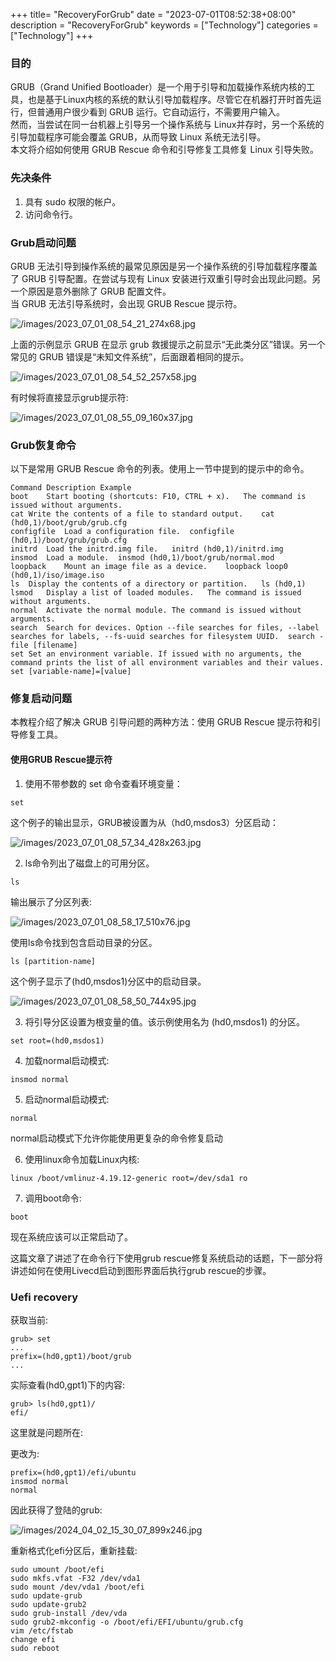 +++
title= "RecoveryForGrub"
date = "2023-07-01T08:52:38+08:00"
description = "RecoveryForGrub"
keywords = ["Technology"]
categories = ["Technology"]
+++
### 目的
GRUB（Grand Unified Bootloader）是一个用于引导和加载操作系统内核的工具，也是基于Linux内核的系统的默认引导加载程序。尽管它在机器打开时首先运行，但普通用户很少看到 GRUB 运行。它自动运行，不需要用户输入。    
然而，当尝试在同一台机器上引导另一个操作系统与 Linux并存时，另一个系统的引导加载程序可能会覆盖 GRUB，从而导致 Linux 系统无法引导。    
本文将介绍如何使用 GRUB Rescue 命令和引导修复工具修复 Linux 引导失败。       
### 先决条件
1. 具有 sudo 权限的帐户。
2. 访问命令行。

### Grub启动问题
GRUB 无法引导到操作系统的最常见原因是另一个操作系统的引导加载程序覆盖了 GRUB 引导配置。在尝试与现有 Linux 安装进行双重引导时会出现此问题。另一个原因是意外删除了 GRUB 配置文件。    
当 GRUB 无法引导系统时，会出现 GRUB Rescue 提示符。    

![/images/2023_07_01_08_54_21_274x68.jpg](/images/2023_07_01_08_54_21_274x68.jpg)

上面的示例显示 GRUB 在显示 grub 救援提示之前显示“无此类分区”错误。另一个常见的 GRUB 错误是“未知文件系统”，后面跟着相同的提示。    

![/images/2023_07_01_08_54_52_257x58.jpg](/images/2023_07_01_08_54_52_257x58.jpg)

有时候将直接显示grub提示符:    

![/images/2023_07_01_08_55_09_160x37.jpg](/images/2023_07_01_08_55_09_160x37.jpg)

### Grub恢复命令
以下是常用 GRUB Rescue 命令的列表。使用上一节中提到的提示中的命令。   

```
Command	Description	Example
boot	Start booting (shortcuts: F10, CTRL + x).	The command is issued without arguments.
cat	Write the contents of a file to standard output.	cat (hd0,1)/boot/grub/grub.cfg
configfile	Load a configuration file.	configfile (hd0,1)/boot/grub/grub.cfg
initrd	Load the initrd.img file.	initrd (hd0,1)/initrd.img
insmod	Load a module.	insmod (hd0,1)/boot/grub/normal.mod
loopback	Mount an image file as a device.	loopback loop0 (hd0,1)/iso/image.iso
ls	Display the contents of a directory or partition.	ls (hd0,1)
lsmod	Display a list of loaded modules.	The command is issued without arguments.
normal	Activate the normal module.	The command is issued without arguments.
search	Search for devices. Option --file searches for files, --label searches for labels, --fs-uuid searches for filesystem UUID.	search -file [filename]
set	Set an environment variable. If issued with no arguments, the command prints the list of all environment variables and their values.	set [variable-name]=[value]
```
### 修复启动问题
本教程介绍了解决 GRUB 引导问题的两种方法：使用 GRUB Rescue 提示符和引导修复工具。    
#### 使用GRUB Rescue提示符
1. 使用不带参数的 set 命令查看环境变量：    

```
set
```
这个例子的输出显示，GRUB被设置为从（hd0,msdos3）分区启动：    

![/images/2023_07_01_08_57_34_428x263.jpg](/images/2023_07_01_08_57_34_428x263.jpg)

2. ls命令列出了磁盘上的可用分区。    

```
ls
```
输出展示了分区列表:    

![/images/2023_07_01_08_58_17_510x76.jpg](/images/2023_07_01_08_58_17_510x76.jpg)

使用ls命令找到包含启动目录的分区。    

```
ls [partition-name]
```
这个例子显示了(hd0,msdos1)分区中的启动目录。    

![/images/2023_07_01_08_58_50_744x95.jpg](/images/2023_07_01_08_58_50_744x95.jpg)

3. 将引导分区设置为根变量的值。该示例使用名为 (hd0,msdos1) 的分区。   

```
set root=(hd0,msdos1)
```
4. 加载normal启动模式:    

```
insmod normal
```
5. 启动normal启动模式:    

```
normal
```
normal启动模式下允许你能使用更复杂的命令修复启动    

6. 使用linux命令加载Linux内核:    

```
linux /boot/vmlinuz-4.19.12-generic root=/dev/sda1 ro
```
7. 调用boot命令:    

```
boot
```
现在系统应该可以正常启动了。    

这篇文章了讲述了在命令行下使用grub rescue修复系统启动的话题，下一部分将讲述如何在使用Livecd启动到图形界面后执行grub rescue的步骤。

### Uefi recovery
获取当前:      

```
grub> set
...
prefix=(hd0,gpt1)/boot/grub
...
```
实际查看(hd0,gpt1)下的内容:    

```
grub> ls(hd0,gpt1)/
efi/
```
这里就是问题所在:    

更改为:     

```
prefix=(hd0,gpt1)/efi/ubuntu
insmod normal
normal
```
因此获得了登陆的grub:      

![/images/2024_04_02_15_30_07_899x246.jpg](/images/2024_04_02_15_30_07_899x246.jpg)

重新格式化efi分区后，重新挂载:      

```
sudo umount /boot/efi
sudo mkfs.vfat -F32 /dev/vda1
sudo mount /dev/vda1 /boot/efi
sudo update-grub
sudo update-grub2
sudo grub-install /dev/vda
sudo grub2-mkconfig -o /boot/efi/EFI/ubuntu/grub.cfg
vim /etc/fstab
change efi 
sudo reboot
```
